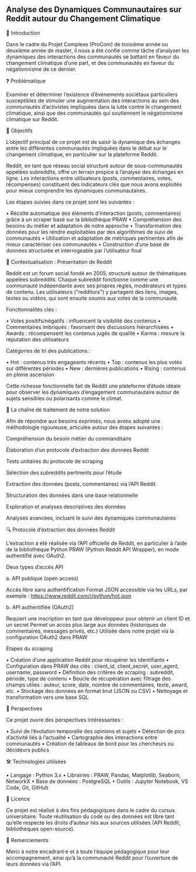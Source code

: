 ## Analyse des Dynamiques Communautaires sur Reddit autour du Changement Climatique

🎯 Introduction

Dans le cadre du Projet Complexe (ProCom) de troisième année ou deuxième année de master, il nous a été confié comme tâche d’analyser les dynamiques des interactions des communautés se battant en faveur du changement climatique d’une part, et des communautés en faveur du négationnisme de ce dernier.

❓ Problématique

Examiner et déterminer l’existence d’événements sociétaux particuliers susceptibles de stimuler une augmentation des interactions au sein des communautés d’activistes impliquées dans la lutte contre le changement climatique, ainsi que des communautés qui soutiennent le négationnisme climatique sur Reddit.

🎯 Objectifs

L’objectif principal de ce projet est de saisir la dynamique des échanges entre les différentes communautés impliquées dans le débat sur le changement climatique, en particulier sur la plateforme Reddit.

Reddit, en tant que réseau social structuré autour de sous-communautés appelées subreddits, offre un terrain propice à l’analyse des échanges en ligne. Les interactions entre utilisateurs (posts, commentaires, votes, récompenses) constituent des indicateurs clés que nous avons exploités pour mieux comprendre les dynamiques communautaires.

Les étapes suivies dans ce projet sont les suivantes :

• Récolte automatique des éléments d’interaction (posts, commentaires) grâce à un scraper basé sur la bibliothèque PRAW
• Compréhension des besoins du métier et adaptation de notre approche
• Transformation des données pour les rendre exploitables par des algorithmes de suivi de communautés
• Utilisation et adaptation de métriques pertinentes afin de mieux caractériser ces communautés
• Construction d’une base de données structurée et interrogeable par l’utilisateur final

🧭 Contextualisation : Présentation de Reddit

Reddit est un forum social fondé en 2005, structuré autour de thématiques appelées subreddits. Chaque subreddit fonctionne comme une communauté indépendante avec ses propres règles, modérateurs et types de contenu. Les utilisateurs ("redditors") y partagent des liens, images, textes ou vidéos, qui sont ensuite soumis aux votes de la communauté.

Fonctionnalités clés :

• Votes positifs/négatifs : influencent la visibilité des contenus
• Commentaires imbriqués : favorisent des discussions hiérarchisées
• Awards : récompensent les contenus jugés de qualité
• Karma : mesure la réputation des utilisateurs

Catégories de tri des publications :

• Hot : contenus très engageants récents
• Top : contenus les plus votés sur différentes périodes
• New : dernières publications
• Rising : contenus en pleine ascension

Cette richesse fonctionnelle fait de Reddit une plateforme d’étude idéale pour observer les dynamiques d’engagement communautaire autour de sujets sensibles ou polarisants comme le climat.

🧪 La chaîne de traitement de notre solution

Afin de répondre aux besoins exprimés, nous avons adopté une méthodologie rigoureuse, articulée autour des étapes suivantes :

Compréhension du besoin métier du commanditaire

Élaboration d’un protocole d’extraction des données Reddit

Tests unitaires du protocole de scraping

Sélection des subreddits pertinents pour l’étude

Extraction des données (posts, commentaires) via l’API Reddit

Structuration des données dans une base relationnelle

Exploration et analyses descriptives des données

Analyses avancées, incluant le suivi des dynamiques communautaires

🔍 Protocole d’extraction des données Reddit

L’extraction a été réalisée via l’API officielle de Reddit, en particulier à l’aide de la bibliothèque Python PRAW (Python Reddit API Wrapper), en mode authentifié avec OAuth2.

Deux types d’accès API

a. API publique (open access)

Accès libre sans authentification
Format JSON accessible via les URLs, par exemple :
https://www.reddit.com/r/python/hot.json

b. API authentifiée (OAuth2)

Requiert une inscription en tant que 
développeur pour obtenir un client ID et un secret
Permet un accès plus large aux données (historiques de commentaires, messages privés, etc.)
Utilisée dans notre projet via la configuration OAuth2 dans PRAW

Étapes du scraping

• Création d’une application Reddit pour récupérer les identifiants
• Configuration dans PRAW des clés : client_id, client_secret, user_agent, username, password
• Définition des critères de scraping : subreddit, période, type de contenu
• Boucle de récupération avec filtrage des champs utiles : auteur, score, date, nombre de commentaires, texte, award, etc.
• Stockage des données en format brut (JSON ou CSV)
• Nettoyage et transformation vers une base SQL

🧠 Perspectives

Ce projet ouvre des perspectives intéressantes :

• Suivi de l’évolution temporelle des opinions et sujets
• Détection de pics d’activité liés à l’actualité
• Cartographie des interactions entre communautés
• Création de tableaux de bord pour les chercheurs ou décideurs publics

🛠️ Technologies utilisées

• Langage : Python 3.x
• Librairies : PRAW, Pandas, Matplotlib, Seaborn, NetworkX
• Base de données : PostgreSQL
• Outils : Jupyter Notebook, VS Code, Git, GitHub

📄 Licence

Ce projet est réalisé à des fins pédagogiques dans le cadre du cursus universitaire. Toute réutilisation du code ou des données est libre tant qu’elle respecte les droits d’auteur liés aux sources utilisées (API Reddit, bibliothèques open-source).

🤝 Remerciements

Merci à notre encadrant·e et à toute l’équipe pédagogique pour leur accompagnement, ainsi qu’à la communauté Reddit pour l’ouverture de leurs données via l’API.
